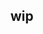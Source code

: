 ## wip

<!-- # TSL Particle Life

Three.js TSL（Three.js Shading Language）を使ったパーティクルライフシミュレーション

## デモ・解説

[![Demo](./public/thumbnail.jpg)](https://www.styublog.com/shader/particle-life-tsl)
**[デモはこちら](https://www.styublog.com/shader/particle-life-tsl)**

[![YouTube](https://img.shields.io/badge/YouTube-解説動画-red?style=for-the-badge&logo=youtube)](https://youtu.be/lm1e-KvY1kw)

[![X](https://img.shields.io/badge/X-@tama20013-1DA1F2?style=for-the-badge&logo=x)](https://x.com/tama20013)

[![Blog](https://img.shields.io/badge/Blog-STUDIO_TAMA-orange?style=for-the-badge&logo=rss)](https://www.styublog.com) -->
